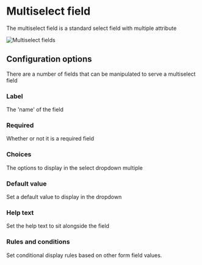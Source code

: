 # Multiselect field

The multiselect field is a standard select field with multiple attribute

![Multiselect fields](../screenshots/fields/waf-multiselect-field.png)

## Configuration options

There are a number of fields that can be manipulated to serve a multiselect field

### Label

The 'name' of the field

### Required

Whether or not it is a required field

### Choices

The options to display in the select dropdown multiple

### Default value

Set a default value to display in the dropdown

### Help text

Set the help text to sit alongside the field

### Rules and conditions

Set conditional display rules based on other form field values.


